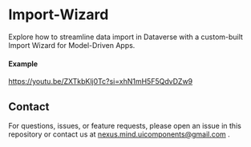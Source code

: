 # Import-Wizard
Explore how to streamline data import in Dataverse with a custom-built Import Wizard for Model-Driven Apps.

#### Example

https://youtu.be/ZXTkbKlj0Tc?si=xhN1mH5F5QdvDZw9

## Contact

For questions, issues, or feature requests, please open an issue in this repository or contact us at nexus.mind.uicomponents@gmail.com
.
